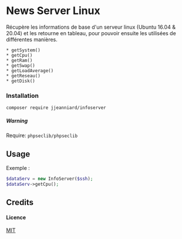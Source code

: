 # News Server Linux

Récupère les informations de base d'un serveur linux (Ubuntu 16.04 & 20.04) 
et les retourne en tableau, pour pouvoir ensuite les utilisées de différentes manières.
```
* getSystem()
* getCpu()
* getRam()
* getSwap()
* getLoadAverage()
* getReseau()
* getDisk()
```
### Installation

```composer require jjeanniard/infoserver```

##### Warning

Require: ```phpseclib/phpseclib```

## Usage

Exemple :
```php
$dataServ = new InfoServer($ssh);
$dataServ->getCpu();
```

## Credits

#### Licence

[MIT](https://github.com/JJeanniard/InfoServer/blob/master/LICENSE)